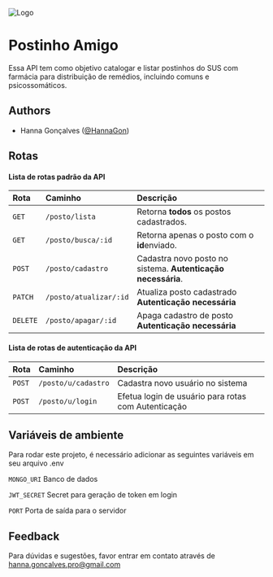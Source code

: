 
![Logo](https://i.postimg.cc/g06Xz4wg/projetofinal-postoamigo-on18.png)


# Postinho Amigo

Essa API tem como objetivo catalogar e listar postinhos do SUS com farmácia para distribuição de remédios, incluindo comuns e psicossomáticos.



## Authors

- Hanna Gonçalves ([@HannaGon](https://github.com/HannaGon))


## Rotas

#### Lista de rotas padrão da API

| Rota | Caminho     | Descrição                |
| :-------- | :------- | :------------------------- |
| `GET` | `/posto/lista` | Retorna **todos** os postos cadastrados. |
| `GET`      | `/posto/busca/:id` | Retorna apenas o posto com o **id**enviado. |
| `POST` | `/posto/cadastro` | Cadastra novo posto no sistema. **Autenticação necessária**.|
| `PATCH`      | `/posto/atualizar/:id` | Atualiza posto cadastrado **Autenticação necessária** |
| `DELETE` | `/posto/apagar/:id` | Apaga cadastro de posto **Autenticação necessária** |

#### Lista de rotas de autenticação da API

| Rota | Caminho     | Descrição                |
| :-------- | :------- | :------------------------- |
| `POST`      | `/posto/u/cadastro` | Cadastra novo usuário no sistema |
| `POST` | `/posto/u/login` | Efetua login de usuário para rotas com Autenticação |

## Variáveis de ambiente

Para rodar este projeto, é necessário adicionar as seguintes variáveis em seu arquivo .env

`MONGO_URI` Banco de dados

`JWT_SECRET` Secret para geração de token em login

`PORT` Porta de saída para o servidor


## Feedback

Para dúvidas e sugestões, favor entrar em contato através de hanna.goncalves.pro@gmail.com

